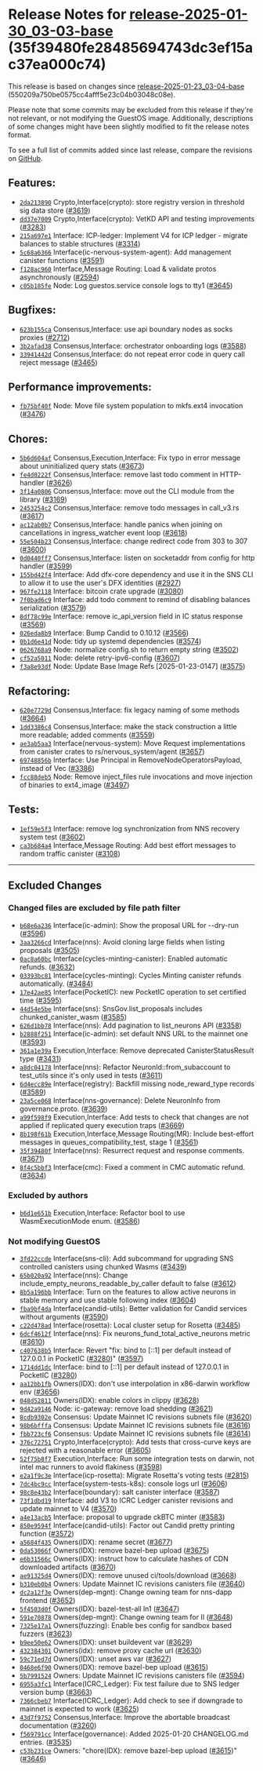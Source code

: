 Release Notes for [**release-2025-01-30\_03-03-base**](https://github.com/dfinity/ic/tree/release-2025-01-30_03-03-base) (35f39480fe28485694743dc3ef15ac37ea000c74)
===================================================================================================================================================================

This release is based on changes since [release-2025-01-23\_03-04-base](https://dashboard.internetcomputer.org/release/550209a750be0575cc4afff5e23c04b03048c08e) (550209a750be0575cc4afff5e23c04b03048c08e).

Please note that some commits may be excluded from this release if they're not relevant, or not modifying the GuestOS image. Additionally, descriptions of some changes might have been slightly modified to fit the release notes format.

To see a full list of commits added since last release, compare the revisions on [GitHub](https://github.com/dfinity/ic/compare/release-2025-01-23_03-04-base...release-2025-01-30_03-03-base).

Features:
---------

* [`2da213890`](https://github.com/dfinity/ic/commit/2da213890) Crypto,Interface(crypto): store registry version in threshold sig data store ([#3619](https://github.com/dfinity/ic/pull/3619))
* [`dd37e7009`](https://github.com/dfinity/ic/commit/dd37e7009) Crypto,Interface(crypto): VetKD API and testing improvements ([#3283](https://github.com/dfinity/ic/pull/3283))
* [`215a697e1`](https://github.com/dfinity/ic/commit/215a697e1) Interface: ICP-ledger: Implement V4 for ICP ledger - migrate balances to stable structures ([#3314](https://github.com/dfinity/ic/pull/3314))
* [`5c68a6366`](https://github.com/dfinity/ic/commit/5c68a6366) Interface(ic-nervous-system-agent): Add management canister functions ([#3591](https://github.com/dfinity/ic/pull/3591))
* [`f128ac960`](https://github.com/dfinity/ic/commit/f128ac960) Interface,Message Routing: Load & validate protos asynchronously ([#2594](https://github.com/dfinity/ic/pull/2594))
* [`c05b185fe`](https://github.com/dfinity/ic/commit/c05b185fe) Node: Log guestos.service console logs to tty1 ([#3645](https://github.com/dfinity/ic/pull/3645))

Bugfixes:
---------

* [`623b155ca`](https://github.com/dfinity/ic/commit/623b155ca) Consensus,Interface: use api boundary nodes as socks proxies ([#2712](https://github.com/dfinity/ic/pull/2712))
* [`3b2afad38`](https://github.com/dfinity/ic/commit/3b2afad38) Consensus,Interface: orchestrator onboarding logs ([#3588](https://github.com/dfinity/ic/pull/3588))
* [`33941442d`](https://github.com/dfinity/ic/commit/33941442d) Consensus,Interface: do not repeat error code in query call reject message ([#3465](https://github.com/dfinity/ic/pull/3465))

Performance improvements:
-------------------------

* [`fb75bf40f`](https://github.com/dfinity/ic/commit/fb75bf40f) Node: Move file system population to mkfs.ext4 invocation ([#3476](https://github.com/dfinity/ic/pull/3476))

Chores:
-------

* [`5b6d604af`](https://github.com/dfinity/ic/commit/5b6d604af) Consensus,Execution,Interface: Fix typo in error message about uninitialized query stats ([#3673](https://github.com/dfinity/ic/pull/3673))
* [`fe4d0222f`](https://github.com/dfinity/ic/commit/fe4d0222f) Consensus,Interface: remove last todo comment in HTTP-handler ([#3626](https://github.com/dfinity/ic/pull/3626))
* [`3f14a0806`](https://github.com/dfinity/ic/commit/3f14a0806) Consensus,Interface: move out the CLI module from the library ([#3169](https://github.com/dfinity/ic/pull/3169))
* [`2453254c2`](https://github.com/dfinity/ic/commit/2453254c2) Consensus,Interface: remove todo messages in call\_v3.rs ([#3617](https://github.com/dfinity/ic/pull/3617))
* [`ac12ab0b7`](https://github.com/dfinity/ic/commit/ac12ab0b7) Consensus,Interface: handle panics when joining on cancellations in ingress\_watcher event loop ([#3618](https://github.com/dfinity/ic/pull/3618))
* [`55e504b23`](https://github.com/dfinity/ic/commit/55e504b23) Consensus,Interface: change redirect code from 303 to 307 ([#3600](https://github.com/dfinity/ic/pull/3600))
* [`0d0440ff7`](https://github.com/dfinity/ic/commit/0d0440ff7) Consensus,Interface: listen on socketaddr from config for http handler ([#3599](https://github.com/dfinity/ic/pull/3599))
* [`155bd42f4`](https://github.com/dfinity/ic/commit/155bd42f4) Interface: Add dfx-core dependency and use it in the SNS CLI to allow it to use the user's DFX identities ([#2927](https://github.com/dfinity/ic/pull/2927))
* [`967fe2118`](https://github.com/dfinity/ic/commit/967fe2118) Interface: bitcoin crate upgrade ([#3080](https://github.com/dfinity/ic/pull/3080))
* [`7f0bad6c9`](https://github.com/dfinity/ic/commit/7f0bad6c9) Interface: add todo comment to remind of disabling balances serialization ([#3579](https://github.com/dfinity/ic/pull/3579))
* [`8df78c99e`](https://github.com/dfinity/ic/commit/8df78c99e) Interface: remove ic\_api\_version field in IC status response ([#3569](https://github.com/dfinity/ic/pull/3569))
* [`026eda8b9`](https://github.com/dfinity/ic/commit/026eda8b9) Interface: Bump Candid to 0.10.12 ([#3566](https://github.com/dfinity/ic/pull/3566))
* [`0b1d6e41d`](https://github.com/dfinity/ic/commit/0b1d6e41d) Node: tidy up systemd dependencies ([#3574](https://github.com/dfinity/ic/pull/3574))
* [`0626768a9`](https://github.com/dfinity/ic/commit/0626768a9) Node: normalize config.sh to return empty string ([#3502](https://github.com/dfinity/ic/pull/3502))
* [`cf52a5011`](https://github.com/dfinity/ic/commit/cf52a5011) Node: delete retry-ipv6-config ([#3607](https://github.com/dfinity/ic/pull/3607))
* [`f3a8e93df`](https://github.com/dfinity/ic/commit/f3a8e93df) Node: Update Base Image Refs [2025-01-23-0147] ([#3575](https://github.com/dfinity/ic/pull/3575))

Refactoring:
------------

* [`620e7729d`](https://github.com/dfinity/ic/commit/620e7729d) Consensus,Interface: fix legacy naming of some methods ([#3664](https://github.com/dfinity/ic/pull/3664))
* [`1dd3386c4`](https://github.com/dfinity/ic/commit/1dd3386c4) Consensus,Interface: make the stack construction a little more readable; added comments ([#3559](https://github.com/dfinity/ic/pull/3559))
* [`ae3ab5aa3`](https://github.com/dfinity/ic/commit/ae3ab5aa3) Interface(nervous-system): Move Request implementations from canister crates to rs/nervous\_system/agent ([#3657](https://github.com/dfinity/ic/pull/3657))
* [`69748856b`](https://github.com/dfinity/ic/commit/69748856b) Interface: Use Principal in RemoveNodeOperatorsPayload, instead of Vec ([#3386](https://github.com/dfinity/ic/pull/3386))
* [`fcc88deb5`](https://github.com/dfinity/ic/commit/fcc88deb5) Node: Remove inject\_files rule invocations and move injection of binaries to ext4\_image ([#3497](https://github.com/dfinity/ic/pull/3497))

Tests:
------

* [`1ef59e5f3`](https://github.com/dfinity/ic/commit/1ef59e5f3) Interface: remove log synchronization from NNS recovery system test ([#3602](https://github.com/dfinity/ic/pull/3602))
* [`ca3b684a4`](https://github.com/dfinity/ic/commit/ca3b684a4) Interface,Message Routing: Add best effort messages to random traffic canister ([#3108](https://github.com/dfinity/ic/pull/3108))

-------------------------------------------

## Excluded Changes

### Changed files are excluded by file path filter
* [`b68e6a236`](https://github.com/dfinity/ic/commit/b68e6a236) Interface(ic-admin): Show the proposal URL for --dry-run ([#3596](https://github.com/dfinity/ic/pull/3596))
* [`3aa3266cd`](https://github.com/dfinity/ic/commit/3aa3266cd) Interface(nns): Avoid cloning large fields when listing proposals ([#3505](https://github.com/dfinity/ic/pull/3505))
* [`0ac8a60bc`](https://github.com/dfinity/ic/commit/0ac8a60bc) Interface(cycles-minting-canister): Enabled automatic refunds. ([#3632](https://github.com/dfinity/ic/pull/3632))
* [`03393bc81`](https://github.com/dfinity/ic/commit/03393bc81) Interface(cycles-minting): Cycles Minting canister refunds automatically. ([#3484](https://github.com/dfinity/ic/pull/3484))
* [`17e42ae85`](https://github.com/dfinity/ic/commit/17e42ae85) Interface(PocketIC): new PocketIC operation to set certified time ([#3595](https://github.com/dfinity/ic/pull/3595))
* [`44d54e5be`](https://github.com/dfinity/ic/commit/44d54e5be) Interface(sns): SnsGov.list\_proposals includes chunked\_canister\_wasm ([#3585](https://github.com/dfinity/ic/pull/3585))
* [`626d1bb78`](https://github.com/dfinity/ic/commit/626d1bb78) Interface(nns): Add pagination to list\_neurons API ([#3358](https://github.com/dfinity/ic/pull/3358))
* [`b2888f251`](https://github.com/dfinity/ic/commit/b2888f251) Interface(ic-admin): set default NNS URL to the mainnet one ([#3593](https://github.com/dfinity/ic/pull/3593))
* [`361a1e39a`](https://github.com/dfinity/ic/commit/361a1e39a) Execution,Interface: Remove deprecated CanisterStatusResult type ([#3431](https://github.com/dfinity/ic/pull/3431))
* [`a8dc04178`](https://github.com/dfinity/ic/commit/a8dc04178) Interface(nns): Refactor NeuronId::from\_subaccount to test\_utils since it's only used in tests ([#3611](https://github.com/dfinity/ic/pull/3611))
* [`6d4ecc89e`](https://github.com/dfinity/ic/commit/6d4ecc89e) Interface(registry): Backfill missing node\_reward\_type records ([#3589](https://github.com/dfinity/ic/pull/3589))
* [`23a5ce068`](https://github.com/dfinity/ic/commit/23a5ce068) Interface(nns-governance): Delete NeuronInfo from governance.proto. ([#3639](https://github.com/dfinity/ic/pull/3639))
* [`a99f598f9`](https://github.com/dfinity/ic/commit/a99f598f9) Execution,Interface: Add tests to check that changes are not applied if replicated query execution traps ([#3669](https://github.com/dfinity/ic/pull/3669))
* [`8b198f61b`](https://github.com/dfinity/ic/commit/8b198f61b) Execution,Interface,Message Routing(MR): Include best-effort messages in queues\_compatibility\_test, stage 1 ([#3561](https://github.com/dfinity/ic/pull/3561))
* [`35f39480f`](https://github.com/dfinity/ic/commit/35f39480f) Interface(nns): Resurrect request and response comments. ([#3671](https://github.com/dfinity/ic/pull/3671))
* [`8f4c5bbf3`](https://github.com/dfinity/ic/commit/8f4c5bbf3) Interface(cmc): Fixed a comment in CMC automatic refund. ([#3634](https://github.com/dfinity/ic/pull/3634))

### Excluded by authors
* [`b6d1e651b`](https://github.com/dfinity/ic/commit/b6d1e651b) Execution,Interface: Refactor bool to use WasmExecutionMode enum. ([#3586](https://github.com/dfinity/ic/pull/3586))

### Not modifying GuestOS
* [`3fd22ccde`](https://github.com/dfinity/ic/commit/3fd22ccde) Interface(sns-cli): Add subcommand for upgrading SNS controlled canisters using chunked Wasms ([#3439](https://github.com/dfinity/ic/pull/3439))
* [`65b020a92`](https://github.com/dfinity/ic/commit/65b020a92) Interface(nns): Change include\_empty\_neurons\_readable\_by\_caller default to false ([#3612](https://github.com/dfinity/ic/pull/3612))
* [`8b5a196bb`](https://github.com/dfinity/ic/commit/8b5a196bb) Interface: Turn on the features to allow active neurons in stable memory and use stable following index ([#3604](https://github.com/dfinity/ic/pull/3604))
* [`fba9bf4da`](https://github.com/dfinity/ic/commit/fba9bf4da) Interface(candid-utils): Better validation for Candid services without arguments ([#3590](https://github.com/dfinity/ic/pull/3590))
* [`c22d478ad`](https://github.com/dfinity/ic/commit/c22d478ad) Interface(rosetta): Local cluster setup for Rosetta ([#3485](https://github.com/dfinity/ic/pull/3485))
* [`6dcf4612f`](https://github.com/dfinity/ic/commit/6dcf4612f) Interface(nns): Fix neurons\_fund\_total\_active\_neurons metric ([#3610](https://github.com/dfinity/ic/pull/3610))
* [`c407638b5`](https://github.com/dfinity/ic/commit/c407638b5) Interface: Revert "fix: bind to [::1] per default instead of 127.0.0.1 in PocketIC ([#3280](https://github.com/dfinity/ic/pull/3280))" ([#3597](https://github.com/dfinity/ic/pull/3597))
* [`1714dd1dc`](https://github.com/dfinity/ic/commit/1714dd1dc) Interface: bind to [::1] per default instead of 127.0.0.1 in PocketIC ([#3280](https://github.com/dfinity/ic/pull/3280))
* [`aa12bb1fb`](https://github.com/dfinity/ic/commit/aa12bb1fb) Owners(IDX): don't use interpolation in x86-darwin workflow env ([#3656](https://github.com/dfinity/ic/pull/3656))
* [`048d52811`](https://github.com/dfinity/ic/commit/048d52811) Owners(IDX): enable colors in clippy ([#3628](https://github.com/dfinity/ic/pull/3628))
* [`9d42a9146`](https://github.com/dfinity/ic/commit/9d42a9146) Node: ic-gateway: remove load shedding ([#3621](https://github.com/dfinity/ic/pull/3621))
* [`8cdb9302e`](https://github.com/dfinity/ic/commit/8cdb9302e) Consensus: Update Mainnet IC revisions subnets file ([#3620](https://github.com/dfinity/ic/pull/3620))
* [`98b6bfffa`](https://github.com/dfinity/ic/commit/98b6bfffa) Consensus: Update Mainnet IC revisions subnets file ([#3616](https://github.com/dfinity/ic/pull/3616))
* [`fbb723cf6`](https://github.com/dfinity/ic/commit/fbb723cf6) Consensus: Update Mainnet IC revisions subnets file ([#3614](https://github.com/dfinity/ic/pull/3614))
* [`376c72751`](https://github.com/dfinity/ic/commit/376c72751) Crypto,Interface(crypto): Add tests that cross-curve keys are rejected with a reasonable error ([#3605](https://github.com/dfinity/ic/pull/3605))
* [`52f75b8f7`](https://github.com/dfinity/ic/commit/52f75b8f7) Execution,Interface: Run some integration tests on darwin, not intel mac runners to avoid flakiness ([#3598](https://github.com/dfinity/ic/pull/3598))
* [`e2a1f9c3e`](https://github.com/dfinity/ic/commit/e2a1f9c3e) Interface(icp-rosetta): Migrate Rosetta's voting tests ([#2815](https://github.com/dfinity/ic/pull/2815))
* [`7dc4bc9cc`](https://github.com/dfinity/ic/commit/7dc4bc9cc) Interface(system-tests-k8s): console logs url ([#3606](https://github.com/dfinity/ic/pull/3606))
* [`98c8e43b2`](https://github.com/dfinity/ic/commit/98c8e43b2) Interface(boundary): salt canister interface ([#3587](https://github.com/dfinity/ic/pull/3587))
* [`73f1dbd19`](https://github.com/dfinity/ic/commit/73f1dbd19) Interface: add V3 to ICRC Ledger canister revisions and update mainnet to V4 ([#3570](https://github.com/dfinity/ic/pull/3570))
* [`a4e13acb5`](https://github.com/dfinity/ic/commit/a4e13acb5) Interface: proposal to upgrade ckBTC minter ([#3583](https://github.com/dfinity/ic/pull/3583))
* [`850e9594f`](https://github.com/dfinity/ic/commit/850e9594f) Interface(candid-utils): Factor out Candid pretty printing function ([#3572](https://github.com/dfinity/ic/pull/3572))
* [`a5684f435`](https://github.com/dfinity/ic/commit/a5684f435) Owners(IDX): rename secret ([#3677](https://github.com/dfinity/ic/pull/3677))
* [`0da53066f`](https://github.com/dfinity/ic/commit/0da53066f) Owners(IDX): remove bazel-bep upload ([#3675](https://github.com/dfinity/ic/pull/3675))
* [`e6b31566c`](https://github.com/dfinity/ic/commit/e6b31566c) Owners(IDX): instruct how to calculate hashes of CDN downloaded artifacts ([#3670](https://github.com/dfinity/ic/pull/3670))
* [`ae91325d4`](https://github.com/dfinity/ic/commit/ae91325d4) Owners(IDX): remove unused ci/tools/download ([#3668](https://github.com/dfinity/ic/pull/3668))
* [`b310eb0b4`](https://github.com/dfinity/ic/commit/b310eb0b4) Owners: Update Mainnet IC revisions canisters file ([#3640](https://github.com/dfinity/ic/pull/3640))
* [`dc2a12f3e`](https://github.com/dfinity/ic/commit/dc2a12f3e) Owners(dep-mgnt): Change owning team for nns-dapp frontend ([#3652](https://github.com/dfinity/ic/pull/3652))
* [`5f4503d0f`](https://github.com/dfinity/ic/commit/5f4503d0f) Owners(IDX): bazel-test-all ln1 ([#3647](https://github.com/dfinity/ic/pull/3647))
* [`591e70878`](https://github.com/dfinity/ic/commit/591e70878) Owners(dep-mgnt): Change owning team for II ([#3648](https://github.com/dfinity/ic/pull/3648))
* [`7325e17a1`](https://github.com/dfinity/ic/commit/7325e17a1) Owners(fuzzing): Enable bes config for sandbox based fuzzers ([#3623](https://github.com/dfinity/ic/pull/3623))
* [`b9ee50e62`](https://github.com/dfinity/ic/commit/b9ee50e62) Owners(IDX): unset buildevent var ([#3629](https://github.com/dfinity/ic/pull/3629))
* [`432384301`](https://github.com/dfinity/ic/commit/432384301) Owners(idx): remove proxy cache url ([#3630](https://github.com/dfinity/ic/pull/3630))
* [`59c71ed7d`](https://github.com/dfinity/ic/commit/59c71ed7d) Owners(IDX): unset aws var ([#3627](https://github.com/dfinity/ic/pull/3627))
* [`0468e6f90`](https://github.com/dfinity/ic/commit/0468e6f90) Owners(IDX): remove bazel-bep upload ([#3615](https://github.com/dfinity/ic/pull/3615))
* [`5b7991524`](https://github.com/dfinity/ic/commit/5b7991524) Owners: Update Mainnet IC revisions canisters file ([#3594](https://github.com/dfinity/ic/pull/3594))
* [`6955a3fc1`](https://github.com/dfinity/ic/commit/6955a3fc1) Interface(ICRC\_Ledger): Fix test failure due to SNS ledger version bump ([#3663](https://github.com/dfinity/ic/pull/3663))
* [`7366cbeb7`](https://github.com/dfinity/ic/commit/7366cbeb7) Interface(ICRC\_Ledger): Add check to see if downgrade to mainnet is expected to work ([#3625](https://github.com/dfinity/ic/pull/3625))
* [`43d7f9752`](https://github.com/dfinity/ic/commit/43d7f9752) Consensus,Interface: Improve the abortable broadcast documentation ([#3260](https://github.com/dfinity/ic/pull/3260))
* [`f569791cc`](https://github.com/dfinity/ic/commit/f569791cc) Interface(governance): Added 2025-01-20 CHANGELOG.md entries. ([#3535](https://github.com/dfinity/ic/pull/3535))
* [`c53b231ce`](https://github.com/dfinity/ic/commit/c53b231ce) Owners: "chore(IDX): remove bazel-bep upload ([#3615](https://github.com/dfinity/ic/pull/3615))" ([#3646](https://github.com/dfinity/ic/pull/3646))
